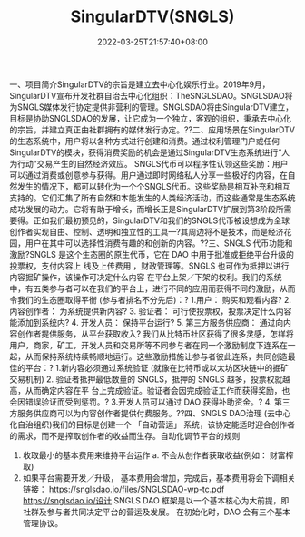 ﻿---
weight: 
title: "SingularDTV(SNGLS)"
description: "SingularDTV的宗旨是建立去中心化娱乐行业"
date: 2022-03-25T21:57:40+08:00
lastmod: 2022-03-25T16:45:40+08:00
draft: false
authors: ["Metabd"]
featuredImage: "singulardtvsngls.webp"
link: ""
tags: ["数字代币","SingularDTV(SNGLS)"]
categories: ["navigation"]
navigation: ["数字代币"]
lightgallery: true
toc: true
pinned: false
recommend: false
recommend1: false
---
一、项目简介SingularDTV的宗旨是建立去中心化娱乐行业。2019年9月，SingularDTV宣布开发社群自治去中心化组织：TheSNGLSDAO。SNGLSDAO将为SNGLS媒体发行协定提供非营利的管理。SNGLSDAO将由SingularDTV建立，目标是协助SNGLSDAO的发展，让它成为一个独立，客观的组织，秉承去中心化的宗旨，并建立真正由社群拥有的媒体发行协定。??二、应用场景在SingularDTV的生态系统中，用户将以各种方式进行创建和消费。通过权利管理门户或任何SingularDTV的模块，获得消费奖励的机会是通过SingularDTV生态系统进行“人为行动”交易产生的自然经济效应。 SNGLS代币可以程序性认领这些奖励：用户可以通过消费或创意参与获得。用户通过即时网络私人分享一些极好的内容，在自然发生的情况下，都可以转化为一个个SNGLS代币。这些奖励是相互补充和相互支持的。它们汇集了所有自然和本能发生的人类经济活动，而这些通常是生态系统成功发展的动力。它将有助于增长，而增长正是SingularDTV扩展到第3阶段所需要得。正如我们最初预见的，SingularDTV和我们的SNGLS代币被设想成为全球创作者实现自由、控制、透明和独立性的工具—?其周边将不是技术，而是经济花园，用户在其中可以选择性消费有趣的和创新的内容。??三、SNGLS 代币功能和激励?SNGLS 是这个生态圈的原生代币，它在 DAO 中用于批准或拒绝平台升级的投票权，支付内容上 线及上传费用 ，财政管理等。SNGLS 也可作为抵押以进行内容掘矿操作，该操作可决定什么内容 在平台上架／下架的权利。我们的系统中，有五类参与者可以在我们的平台上，进行不同的应用而获得不同的激励，从而令我们的生态圈取得平衡 (参与者排名不分先后)：?
1.用户： 购买和观看内容?
2. 内容创作者： 为系统提供新内容?
3. 验证者： 可行使投票权，投票决定什么内容能添加到系统内?
4. 开发人员： 保持平台运行?
5. 第三方服务供应商： 通过向内容创作者提供服务，从平台获取收入?
我们从比特币社区获得了很多灵感，怎样将用户，商家，矿工，开发人员和交易所等不同参与者在同一个激励制度下连系在一起，从而保持系统持续畅顺地运行。这些激励措施让参与者彼此连系，共同创造最佳的平台：?
1.新内容必须通过系统验证 (就像在比特币或以太坊区块链中的掘矿交易机制) 2. 验证者抵押最低数量的 SNGLS，抵押的 SNGLS 越多，投票权就越高，从而确定内容在平 台上完成验证。验证者会因完成验证工作而获得奖励，也会因错误验证而受到惩罚。?
3.开发人员可以通过 DAO 获得补助资金。?
4. 第三方服务供应商可以为内容创作者提供付费服务。??四、SNGLS DAO治理 (去中心化自治组织)我们的目标是创建一个 「自动营运」 系统，该协定能适时迎合创作者的需求，而不是搾取创作者的收益而生存。自动化调节平台的规则
1. 收取最小的基本费用来维持平台运作
a. 不会从创作者获取收益(例如： 财富榨取)
2. 如果平台需要开发／升级， 基本费用会增加，完成后，基本费用将会下调相关链接：
https://snglsdao.io/files/SNGLSDAO-wp-tc.pdf
https://snglsdao.io/设计 SNGLS DAO 框架是以一个基本核心为大前提，即社群及参与者共同决定平台的营运及发展。 在初始化时，DAO 会有三个基本管理协议。
